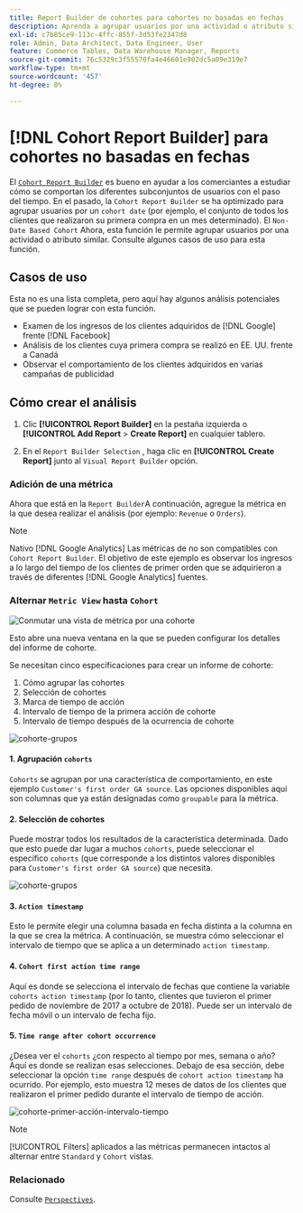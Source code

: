 ```yaml
---
title: Report Builder de cohortes para cohortes no basadas en fechas
description: Aprenda a agrupar usuarios por una actividad o atributo similar.
exl-id: c7b85ce9-113c-4ffc-855f-3d53fe2347d8
role: Admin, Data Architect, Data Engineer, User
feature: Commerce Tables, Data Warehouse Manager, Reports
source-git-commit: 76c5329c3f55570fa4e46601e902dc5a09e319e7
workflow-type: tm+mt
source-wordcount: '457'
ht-degree: 0%

---
```


# [!DNL Cohort Report Builder] para cohortes no basadas en fechas

El [`Cohort Report Builder`](../dev-reports/cohort-rpt-bldr.md) es bueno en ayudar a los comerciantes a estudiar cómo se comportan los diferentes subconjuntos de usuarios con el paso del tiempo. En el pasado, la `Cohort Report Builder` se ha optimizado para agrupar usuarios por un `cohort date` (por ejemplo, el conjunto de todos los clientes que realizaron su primera compra en un mes determinado). El `Non-Date Based Cohort` Ahora, esta función le permite agrupar usuarios por una actividad o atributo similar. Consulte algunos casos de uso para esta función.

## Casos de uso

Esta no es una lista completa, pero aquí hay algunos análisis potenciales que se pueden lograr con esta función.

* Examen de los ingresos de los clientes adquiridos de [!DNL Google] frente [!DNL Facebook]
* Análisis de los clientes cuya primera compra se realizó en EE. UU. frente a Canadá
* Observar el comportamiento de los clientes adquiridos en varias campañas de publicidad

## Cómo crear el análisis

1. Clic **[!UICONTROL Report Builder]** en la pestaña izquierda o **[!UICONTROL Add Report** > **Create Report]** en cualquier tablero.

1. En el `Report Builder Selection` , haga clic en **[!UICONTROL Create Report]** junto al `Visual Report Builder` opción.

### Adición de una métrica

Ahora que está en la `Report Builder`A continuación, agregue la métrica en la que desea realizar el análisis (por ejemplo: `Revenue` o `Orders`).

>[!NOTE]
>
>Nativo [!DNL Google Analytics] Las métricas de no son compatibles con `Cohort Report Builder`. El objetivo de este ejemplo es observar los ingresos a lo largo del tiempo de los clientes de primer orden que se adquirieron a través de diferentes [!DNL Google Analytics] fuentes.

### Alternar `Metric View` hasta `Cohort`

![Conmutar una vista de métrica por una cohorte](../../assets/1-toggle-metric-view-to-cohort.png)

Esto abre una nueva ventana en la que se pueden configurar los detalles del informe de cohorte.

Se necesitan cinco especificaciones para crear un informe de cohorte:

1. Cómo agrupar las cohortes
1. Selección de cohortes
1. Marca de tiempo de acción
1. Intervalo de tiempo de la primera acción de cohorte
1. Intervalo de tiempo después de la ocurrencia de cohorte

![cohorte-grupos](../../assets/2-cohort-groups.png)<!--{: width="200" height="224"}-->



#### 1. Agrupación `cohorts`

`Cohorts` se agrupan por una característica de comportamiento, en este ejemplo `Customer's first order GA source`. Las opciones disponibles aquí son columnas que ya están designadas como `groupable` para la métrica.

#### 2. Selección de cohortes

Puede mostrar todos los resultados de la característica determinada. Dado que esto puede dar lugar a muchos `cohorts`, puede seleccionar el específico `cohorts` (que corresponde a los distintos valores disponibles para `Customer's first order GA source`) que necesita.

![cohorte-grupos](../../assets/4-cohort-groups.png)<!--{: width="300" height="338"}-->

#### 3. `Action timestamp`

Esto le permite elegir una columna basada en fecha distinta a la columna en la que se crea la métrica. A continuación, se muestra cómo seleccionar el intervalo de tiempo que se aplica a un determinado `action timestamp`.

#### 4. `Cohort first action time range`

Aquí es donde se selecciona el intervalo de fechas que contiene la variable `cohorts action timestamp` (por lo tanto, clientes que tuvieron el primer pedido de noviembre de 2017 a octubre de 2018). Puede ser un intervalo de fecha móvil o un intervalo de fecha fijo.

#### 5. `Time range after cohort occurrence`

¿Desea ver el `cohorts` ¿con respecto al tiempo por mes, semana o año? Aquí es donde se realizan esas selecciones. Debajo de esa sección, debe seleccionar la opción `time range` después de `cohort action timestamp` ha ocurrido. Por ejemplo, esto muestra 12 meses de datos de los clientes que realizaron el primer pedido durante el intervalo de tiempo de acción.

![cohorte-primer-acción-intervalo-tiempo](../../assets/5-cohort-first-action-time-range.png)<!--{: width="400" height="557"}-->

>[!NOTE]
>
>[!UICONTROL Filters] aplicados a las métricas permanecen intactos al alternar entre `Standard` y `Cohort` vistas.

### Relacionado

Consulte [`Perspectives`](../../data-analyst/dev-reports/cohort-rpt-bldr.md).
